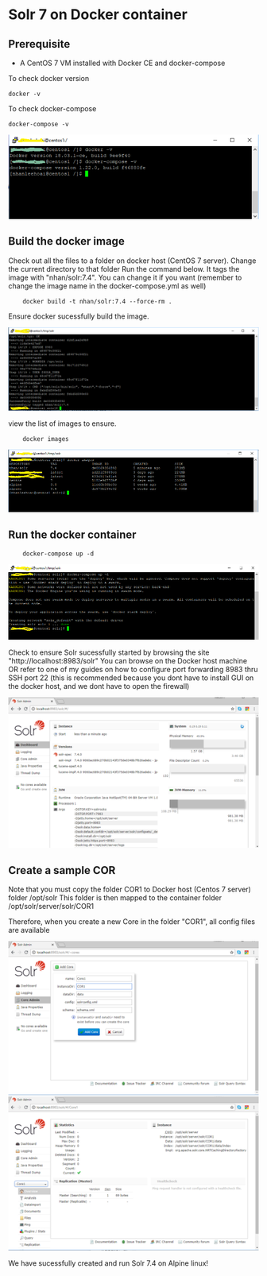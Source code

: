 # Solr 7 on Docker container

## Prerequisite

- A CentOS 7 VM installed with Docker CE and docker-compose


To check docker version

```
docker -v
```
To check docker-compose

```
docker-compose -v
```

<img src="docs/01-check-dockerversion.png" />

 
## Build the docker image

Check out all the files to a folder on docker host (CentOS 7 server). 
Change the current directory to that folder
Run the command below. It tags the image with "nhan/solr:7.4". You can change it if you want (remember to change the image name in the docker-compose.yml as well)

```
	docker build -t nhan/solr:7.4 --force-rm .
```

Ensure docker sucessfully build the image.

<img src="docs/02-build-image-success.png" />

view the list of images to ensure.

```
	docker images
```

<img src="docs/03-view-images.png" />

## Run the docker container

```
	docker-compose up -d

```
<img src="docs/04-run-container.png" />

Check to ensure Solr sucessfully started by browsing the site "http://localhost:8983/solr"
You can browse on the Docker host machine OR refer to one of my guides on how to configure port forwarding 8983 thru SSH port 22
(this is recommended because you dont have to install GUI on the docker host, and we dont have to open the firewall)

<img src="docs/05-solr.png" />



## Create a sample COR

Note that you must copy the folder COR1 to Docker host (Centos 7 server) folder /opt/solr
This folder is then mapped to the container folder /opt/solr/server/solr/COR1

Therefore, when you create a new Core in the folder "COR1", all config files are available

<img src="docs/06-cor1.png" />
 
<img src="docs/07-check-cor1.png" />

 We have sucessfully created and run Solr 7.4 on Alpine linux!
 

